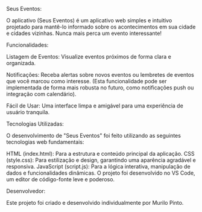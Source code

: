 Seus Eventos:

O aplicativo (Seus Eventos) é um aplicativo web simples e intuitivo projetado para mantê-lo informado sobre os acontecimentos em sua cidade e cidades vizinhas. Nunca mais perca um evento interessante!

Funcionalidades:

Listagem de Eventos: Visualize eventos próximos de forma clara e organizada.

Notificações: Receba alertas sobre novos eventos ou lembretes de eventos que você marcou como interesse. (Esta funcionalidade pode ser implementada de forma mais robusta no futuro, como notificações push ou integração com calendário).

Fácil de Usar: Uma interface limpa e amigável para uma experiência de usuário tranquila.

Tecnologias Utilizadas:

O desenvolvimento de "Seus Eventos" foi feito utilizando as seguintes tecnologias web fundamentais:

HTML (index.html): Para a estrutura e conteúdo principal da aplicação.
CSS (style.css): Para estilização e design, garantindo uma aparência agradável e responsiva.
JavaScript (script.js): Para a lógica interativa, manipulação de dados e funcionalidades dinâmicas.
O projeto foi desenvolvido no VS Code, um editor de código-fonte leve e poderoso.

Desenvolvedor:

Este projeto foi criado e desenvolvido individualmente por Murilo Pinto.

